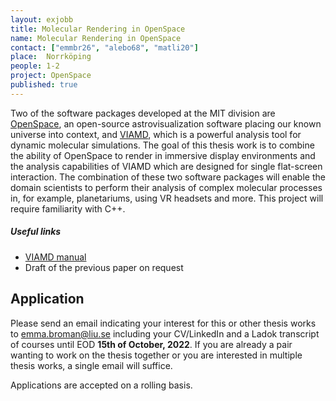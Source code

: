 ```yaml
---
layout: exjobb
title: Molecular Rendering in OpenSpace
name: Molecular Rendering in OpenSpace
contact: ["emmbr26", "alebo68", "matli20"]
place:  Norrköping
people: 1-2
project: OpenSpace
published: true
---
```


Two of the software packages developed at the MIT division are [OpenSpace](https://openspaceproject.com), an open-source astrovisualization software placing our known universe into context, and [VIAMD](https://github.com/scanberg/viamd), which is a powerful analysis tool for dynamic molecular simulations.  The goal of this thesis work is to combine the ability of OpenSpace to render in immersive display environments and the analysis capabilities of VIAMD which are designed for single flat-screen interaction.  The combination of these two software packages will enable the domain scientists to perform their analysis of complex molecular processes in, for example, planetariums, using VR headsets and more.  This project will require familiarity with C++.

##### Useful links
- [VIAMD manual](https://github.com/scanberg/viamd/wiki)
- Draft of the previous paper on request

## Application
Please send an email indicating your interest for this or other thesis works to [emma.broman@liu.se](mailto:emma.broman@liu.se) including your CV/LinkedIn and a Ladok transcript of courses until EOD **15th of October, 2022**. If you are already a pair wanting to work on the thesis together or you are interested in multiple thesis works, a single email will suffice. 

Applications are accepted on a rolling basis.
